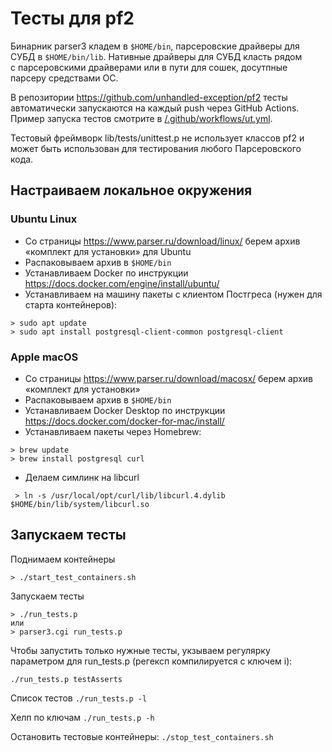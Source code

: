 # Тесты для pf2

Бинарник parser3 кладем в `$HOME/bin`, парсеровские драйверы для СУБД в `$HOME/bin/lib`. Нативные драйверы для СУБД класть рядом с парсеровскими драйверами или в пути для сошек, досутпные парсеру средствами ОС.

В репозитории https://github.com/unhandled-exception/pf2 тесты автоматически запускаются на каждый push через GitHub Actions. Пример запуска тестов смотрите в [/.github/workflows/ut.yml](/.github/workflows/ut.yml).

Тестовый фреймворк lib/tests/unittest.p не использует классов pf2 и может быть использован для тестирования любого Парсеровского кода.

## Настраиваем локальное окружения

### Ubuntu Linux

* Со страницы https://www.parser.ru/download/linux/ берем архив «комплект для установки» для Ubuntu
* Распаковываем архив в `$HOME/bin`
* Устанавливаем Docker по инструкции https://docs.docker.com/engine/install/ubuntu/
* Устанавливаем на машину пакеты с клиентом Постгреса (нужен для старта контейнеров):
```
> sudo apt update
> sudo apt install postgresql-client-common postgresql-client
```

### Apple macOS

* Со страницы https://www.parser.ru/download/macosx/ берем архив «комплект для установки»
* Распаковываем архив в `$HOME/bin`
* Устанавливаем Docker Desktop по инструкции https://docs.docker.com/docker-for-mac/install/
* Устанавливаем пакеты через Homebrew:
```
> brew update
> brew install postgresql curl
```
* Делаем симлинк на libcurl
```
 > ln -s /usr/local/opt/curl/lib/libcurl.4.dylib $HOME/bin/lib/system/libcurl.so
```

## Запускаем тесты

Поднимаем контейнеры
```
> ./start_test_containers.sh
```

Запускаем тесты
```
> ./run_tests.p
или
> parser3.cgi run_tests.p
```

Чтобы запустить только нужные тесты, укзываем регулярку параметром для run_tests.p (регексп компилируется с ключем i):
```
./run_tests.p testAsserts
```

Список тестов `./run_tests.p -l`

Хелп по ключам `./run_tests.p -h`

Остановить тестовые контейнеры: `./stop_test_containers.sh`
